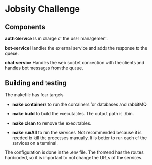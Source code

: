 # Jobsity Challenge

## Components

**auth-Service** Is in charge of the user management.

**bot-service** Handles the external service and adds the response to the queue.

**chat-service** Handles the web socket connection with the clients and handles bot messages from the queue.

## Building and testing

The makefile has four targets

- **make containers** to run the containers for databases and rabbitMQ

- **make build** to build the executables. The output path is ./bin.
- **make clean** to remove the executables.
- **make runAll** to run the services. Not recommended because it is needed to kill the processes manually. It is better to run each of the services on a terminal.

The configuration is done in the .env file. The frontend has the routes hardcoded, so it is important to not change the URLs of the services.






